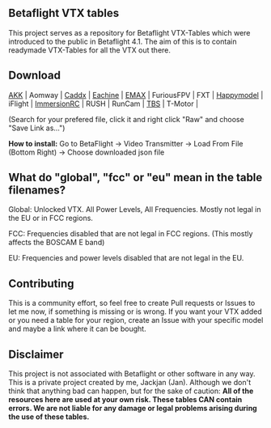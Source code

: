 ## Betaflight VTX tables

This project serves as a repository for Betaflight VTX-Tables which were introduced to the public in Betaflight 4.1.
The aim of this is to contain readymade VTX-Tables for all the VTX out there.

## Download

[AKK](https://github.com/Jackjan4/betaflight-vtx-tables/tree/master/tables/akk) |
Aomway |
[Caddx](https://github.com/Jackjan4/betaflight-vtx-tables/tree/master/tables/caddx) |
[Eachine](https://github.com/Jackjan4/betaflight-vtx-tables/tree/master/tables/eachine) |
[EMAX](https://github.com/Jackjan4/betaflight-vtx-tables/tree/master/tables/emax) |
FuriousFPV |
FXT |
[Happymodel](https://github.com/Jackjan4/betaflight-vtx-tables/tree/master/tables/happymodel) |
iFlight |
[ImmersionRC](https://github.com/Jackjan4/betaflight-vtx-tables/tree/master/tables/immersionrc) |
RUSH |
RunCam |
[TBS](https://github.com/Jackjan4/betaflight-vtx-tables/tree/master/tables/tbs) |
T-Motor |

(Search for your prefered file, click it and right click "Raw" and choose "Save Link as...")


**How to install:** Go to BetaFlight -> Video Transmitter -> Load From File (Bottom Right) -> Choose downloaded json file



 
## **What do "global", "fcc" or "eu" mean in the table filenames?**

Global: Unlocked VTX. All Power Levels, All Frequencies. Mostly not legal in the EU or in FCC regions.

FCC: Frequencies disabled that are not legal in FCC regions. (This mostly affects the BOSCAM E band)

EU: Frequencies and power levels disabled that are not legal in the EU.


## Contributing

This is a community effort, so feel free to create Pull requests or Issues to let me now, if something is missing or is wrong. If you want your VTX added or you need a table for your region, create an Issue with your specific model and maybe a link where it can be bought.


## Disclaimer

This project is not associated with Betaflight or other software in any way. This is a private project created by me, Jackjan (Jan).
Although we don't think that anything bad can happen, but for the sake of caution: **All of the resources here are used at your own risk. These tables CAN contain errors. We are not liable for any damage or legal problems arising during the use of these tables.**
